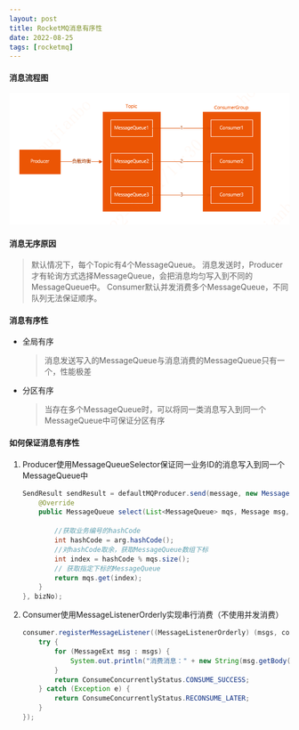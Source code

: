 ```yaml
---
layout: post
title: RocketMQ消息有序性
date: 2022-08-25
tags: [rocketmq]
---
```


#### 消息流程图
![消息流程图](/images/rocketmq-flow.png)

#### 消息无序原因
> 默认情况下，每个Topic有4个MessageQueue。
> 消息发送时，Producer才有轮询方式选择MessageQueue，会把消息均匀写入到不同的MessageQueue中。
> Consumer默认并发消费多个MessageQueue，不同队列无法保证顺序。

#### 消息有序性
- 全局有序
    > 消息发送写入的MessageQueue与消息消费的MessageQueue只有一个，性能极差
- 分区有序
    > 当存在多个MessageQueue时，可以将同一类消息写入到同一个MessageQueue中可保证分区有序

#### 如何保证消息有序性
1. Producer使用MessageQueueSelector保证同一业务ID的消息写入到同一个MessageQueue中
    ```java
    SendResult sendResult = defaultMQProducer.send(message, new MessageQueueSelector() {
        @Override
        public MessageQueue select(List<MessageQueue> mqs, Message msg, Object arg) {
            
            //获取业务编号的hashCode
            int hashCode = arg.hashCode();
            //对hashCode取余，获取MessageQueue数组下标
            int index = hashCode % mqs.size();
            // 获取指定下标的MessageQueue
            return mqs.get(index);
        }
    }, bizNo);
    ```
2. Consumer使用MessageListenerOrderly实现串行消费（不使用并发消费）
    ```java
    consumer.registerMessageListener((MessageListenerOrderly) (msgs, context) -> {
        try {
            for (MessageExt msg : msgs) {
                System.out.println("消费消息：" + new String(msg.getBody()));
            }
            return ConsumeConcurrentlyStatus.CONSUME_SUCCESS;
        } catch (Exception e) {
            return ConsumeConcurrentlyStatus.RECONSUME_LATER;
        }
    });
    ```



